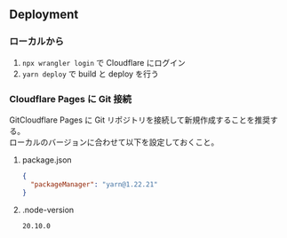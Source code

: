 ## Deployment
### ローカルから
1. `npx wrangler login` で Cloudflare にログイン
2. `yarn deploy` で build と deploy を行う
### Cloudflare Pages に Git 接続
GitCloudflare Pages に Git リポジトリを接続して新規作成することを推奨する。  
ローカルのバージョンに合わせて以下を設定しておくこと。
1. package.json
    ```json
    {
      "packageManager": "yarn@1.22.21" 
    }
    ```
2. .node-version
    ```
    20.10.0
    ```
